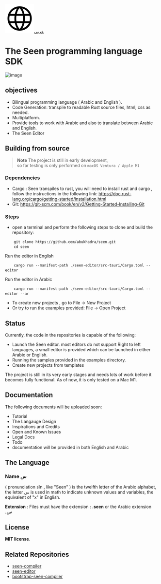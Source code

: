 [![en](https://raw.githubusercontent.com/abukhadra/Seen/master/images/language.svg)عربي](https://github.com/abukhadra/Seen/blob/master/README.md)

# The Seen programming language SDK

<img width="1600" alt="image" src="https://github.com/abukhadra/seen/assets/987908/ab49f38f-a0cc-414a-a679-a46d2b61a902">



## objectives
- Bilingual programming language ( Arabic and English ).
- Code Generation: transpile to readable Rust source files, html, css as needed.
- Multiplatform.
- Provide tools to work with Arabic and also to translate between Arabic and English.
- The Seen Editor


## Building from source
> **Note**
> The project is still in early development, <br>
> so far testing is only performed on  `macOS Ventura / Apple M1` 


### Dependencies
- Cargo : Seen transpiles to rust, you will need to install rust and cargo , follow the instructions in the following link:
		https://doc.rust-lang.org/cargo/getting-started/installation.html 
- Git: https://git-scm.com/book/en/v2/Getting-Started-Installing-Git

### Steps
- open a terminal and perform the following steps to clone and build the repository: 
```
    git clone https://github.com/abukhadra/seen.git
    cd seen
```
Run the editor in English
```   
    cargo run --manifest-path ./seen-editor/src-tauri/Cargo.toml -- editor	
```
Run the editor in Arabic
```
    cargo run --manifest-path ./seen-editor/src-tauri/Cargo.toml -- editor --ar	
```
- To create new projects , go to File -> New Project 
- Or try to run the examples provided:   File -> Open Project


## Status
Currently, the code in the repositories is capable of the following:
- Launch the Seen editor. most editors do not support Right to left languages, a small editor is provided which can be launched in either Arabic or English. 
- Running the samples provided in the examples directory.
- Create new projects from templates
  
The project is still in its very early stages and needs lots of work before it becomes fully functional. 
As of now, it is only tested on a Mac M1. 


## Documentation
The following documents will be uploaded soon:
- Tutorial
- The Langauge Design
- Inspirations and Credits 
- Open and Known Issues
- Legal Docs
- Todo
- documentation will be provided in both English and Arabic


## The Language
### Name **س** 
( pronunciation sīn , like "Seen" ) is the twelfth letter of the Arabic alphabet,  the letter س is used in math to indicate unknown values and variables, the equivalent of "x" in English.
 
**Extension** : Files must have the extension : **.seen** or the Arabic extension **.س**

## License
**MIT license**.  

## Related Repositories
- [seen-compiler](https://github.com/abukhadra/seen-compiler)
- [seen-editor](https://github.com/abukhadra/seen-editor)
- [bootstrap-seen-compiler](https://github.com/abukhadra/bootstrap-seen-compiler)
